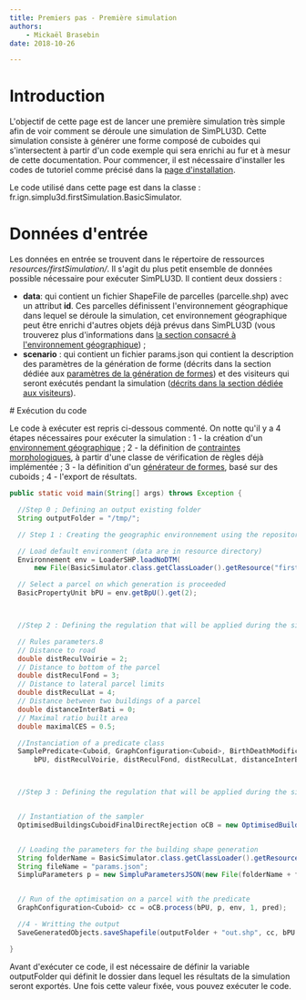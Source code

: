```yaml
---
title: Premiers pas - Première simulation
authors:
    - Mickaël Brasebin
date: 2018-10-26

---
```


# Introduction

L'objectif de cette page est de lancer une première simulation très simple afin de voir comment se déroule une simulation de SimPLU3D. Cette simulation consiste à générer une forme composé de cuboides qui s'intersectent à partir d'un code exemple qui sera enrichi au fur et à mesur de cette documentation. Pour commencer, il est nécessaire  d'installer les codes de tutoriel comme précisé dans la [page d'installation](installation.md).

Le code utilisé dans cette page est dans la classe :  fr.ign.simplu3d.firstSimulation.BasicSimulator.


# Données d'entrée

Les données en entrée se trouvent dans le répertoire de ressources *resources/firstSimulation/*. Il s'agit du plus petit ensemble de données possible nécessaire pour exécuter SimPLU3D. Il contient deux dossiers :
- **data**: qui contient un fichier ShapeFile de parcelles (parcelle.shp) avec un attribut **id**. Ces parcelles définissent l'environnement géographique dans lequel se déroule la simulation, cet environnement géographique peut être enrichi d'autres objets déjà prévus dans SimPLU3D (vous trouverez plus d'informations dans [la section consacré à l'environnement géographique](/../envgeo/intro.md)) ;
- **scenario** : qui contient un fichier params.json qui contient la description des paramètres de la génération de forme (décrits dans la section dédiée aux [paramètres de la génération de formes](..//generator/custom-generator.md)) et des visiteurs qui seront exécutés pendant la simulation ([décrits dans la section dédiée aux visiteurs](../Visitor/intro.md)).


# Exécution du code

Le code à exécuter est repris ci-dessous commenté. On notte qu'il y a 4 étapes nécessaires pour exécuter la simulation :
1 - la création d'un [environnement géographique](/../envgeo/intro.md) ;
2 - la définition de [contraintes morphologiques](/../rules/intro.md), à partir d'une classe de vérification de règles déjà implémentée ;
3 - la définition d'un [générateur de formes](/../generator/intro.md), basé sur des cuboids ;
4 - l'export de résultats.

```Java
public static void main(String[] args) throws Exception {

  //Step 0 ; Defining an output existing folder
  String outputFolder = "/tmp/";

  // Step 1 : Creating the geographic environnement using the repository that contains the data

  // Load default environment (data are in resource directory)
  Environnement env = LoaderSHP.loadNoDTM(
      new File(BasicSimulator.class.getClassLoader().getResource("firstSimulation/data/").getPath()));

  // Select a parcel on which generation is proceeded
  BasicPropertyUnit bPU = env.getBpU().get(2);



  //Step 2 : Defining the regulation that will be applied during the simulation

  // Rules parameters.8
  // Distance to road
  double distReculVoirie = 2;
  // Distance to bottom of the parcel
  double distReculFond = 3;
  // Distance to lateral parcel limits
  double distReculLat = 4;
  // Distance between two buildings of a parcel
  double distanceInterBati = 0;
  // Maximal ratio built area
  double maximalCES = 0.5;

  //Instanciation of a predicate class
  SamplePredicate<Cuboid, GraphConfiguration<Cuboid>, BirthDeathModification<Cuboid>> pred = new SamplePredicate<>(
      bPU, distReculVoirie, distReculFond, distReculLat, distanceInterBati, maximalCES);



  //Step 3 : Defining the regulation that will be applied during the simulation


  // Instantiation of the sampler
  OptimisedBuildingsCuboidFinalDirectRejection oCB = new OptimisedBuildingsCuboidFinalDirectRejection();


  // Loading the parameters for the building shape generation
  String folderName = BasicSimulator.class.getClassLoader().getResource("firstSimulation/scenario/").getPath();
  String fileName = "params.json";
  SimpluParameters p = new SimpluParametersJSON(new File(folderName + fileName));


  // Run of the optimisation on a parcel with the predicate
  GraphConfiguration<Cuboid> cc = oCB.process(bPU, p, env, 1, pred);

  //4 - Writting the output
  SaveGeneratedObjects.saveShapefile(outputFolder + "out.shp", cc, bPU.getId(), 0);

}
```




Avant d'exécuter ce code, il est nécessaire de définir la variable outputFolder qui définit le dossier dans lequel les résultats de la simulation seront exportés. Une fois cette valeur fixée, vous pouvez exécuter le code.
